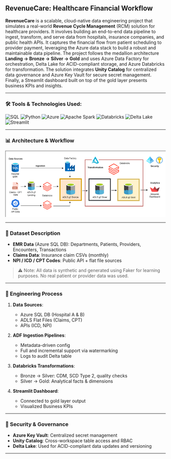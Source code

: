 ## RevenueCare: Healthcare Financial Workflow

**RevenueCare** is a scalable, cloud-native data engineering project that simulates a real-world **Revenue Cycle Management** (RCM) solution for healthcare providers. It involves building an end-to-end data pipeline to ingest, transform, and serve data from hospitals, insurance companies, and public health APIs. It captures the financial flow from patient scheduling to provider payment, leveraging the Azure data stack to build a robust and maintainable data pipeline. 
The project follows the medallion architecture **Landing → Bronze → Silver → Gold** and uses Azure Data Factory for orchestration, Delta Lake for ACID-compliant storage, and Azure Databricks for transformation. The solution integrates **Unity Catalog** for centralized data governance and Azure Key Vault for secure secret management. Finally, a Streamlit dashboard built on top of the gold layer presents business KPIs and insights.

---

### 🛠️ Tools & Technologies Used:
<p align="left">
<img src="https://img.shields.io/badge/SQL-4479A1?style=for-the-badge&logo=mysql&logoColor=white" alt="SQL"/> 
<img src="https://img.shields.io/badge/Python-FFD43B?style=for-the-badge&logo=python&logoColor=black" alt="Python"/>
<img src="https://img.shields.io/badge/Microsoft%20Azure-0078D4?style=for-the-badge&logo=microsoftazure&logoColor=white" alt="Azure"/>
<img src="https://img.shields.io/badge/Spark-E25A1C?style=for-the-badge&logo=apachespark&logoColor=white" alt="Apache Spark"/>
<img src="https://img.shields.io/badge/Databricks-EF3E3E?style=for-the-badge&logo=databricks&logoColor=white" alt="Databricks"/> 
<img src="https://img.shields.io/badge/Delta%20Lake-00B4F0?style=for-the-badge&logo=delta&logoColor=white" alt="Delta Lake"/>
<img src="https://img.shields.io/badge/Streamlit-FF4B4B?style=for-the-badge&logo=streamlit&logoColor=white" alt="Streamlit"/>
</p>

---

### 📊 Architecture & Workflow
![Project Architecture](project_architecture.png)

---

### 📑 Dataset Description

- **EMR Data** (Azure SQL DB): Departments, Patients, Providers, Encounters, Transactions  
- **Claims Data**: Insurance claim CSVs (monthly)  
- **NPI / ICD / CPT Codes**: Public API + flat file sources

> ⚠️ Note: All data is synthetic and generated using Faker for learning purposes. No real patient or provider data was used.

---

### 🚀 Engineering Process

1. **Data Sources**:
   - Azure SQL DB (Hospital A & B)
   - ADLS Flat Files (Claims, CPT)
   - APIs (ICD, NPI)

2. **ADF Ingestion Pipelines**:
   - Metadata-driven config
   - Full and incremental support via watermarking
   - Logs to audit Delta table

3. **Databricks Transformations**:
   - Bronze → Silver: CDM, SCD Type 2, quality checks
   - Silver → Gold: Analytical facts & dimensions

4. **Streamlit Dashboard**:
   - Connected to gold layer output
   - Visualized Business KPIs

---

### 🔐 Security & Governance

- **Azure Key Vault**: Centralized secret management
- **Unity Catalog**: Cross-workspace table access and RBAC
- **Delta Lake**: Used for ACID-compliant data updates and versioning

---

